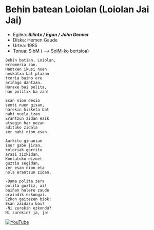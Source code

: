 # Behin batean Loiolan (Loiolan Jai Jai)

   * Egilea: ***Bilintx / Egan / John Denver***
   * Diska: Hemen Gaude
   * Urtea: 1985
   * Tonua: SibM ( --> [SolM-ko](BehinBateanLoiolan-SolM.md) bertsioa)


```
Behin batian, Loiolan,
erromeria zan.
Hantxen ikusi nuen
neskatxa bat plazan
txoria baino ere
ariñago dantzan.
Huraxe bai polita,
han politik ba zan!

Esan nion desio
senti nuen gisan,
harekin hizketa bat
nahi nuela izan.
Erantzun zidan ezik
atsegin har nezan
adituko zidala
zer nahi nion esan.

Aurkitu ginanian
inor gabe jiran,
koloriak gorritu
arazi zizkidan.
Kontatuko dizuet
guztia segidan,
zer esan nion eta
nola erantzun zidan.

-Dama polita zera
polita guztiz, ai!
baiñan halere zaude
oraindik ezkongai.
Ezkon gaitezen biok!
Esan zaidazu bai!
-Ni zurekin ezkondu?
Ni zurekin? ja, ja!
```


[![YouTube](http://img.youtube.com/vi/HJJa46SZvEI/0.jpg)](http://www.youtube.com/watch?v=HJJa46SZvEI)
